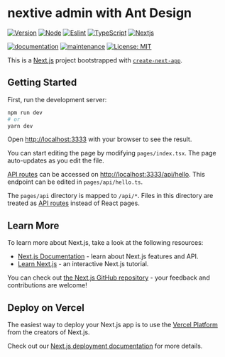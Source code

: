 # nextive admin with Ant Design

[![Version](https://img.shields.io/badge/Version-2.2.0-blue.svg?cacheSeconds=2592000)](https://github.com/masb0ymas/expresso-typeorm/releases/tag/v2.2.0)
[![Node](https://img.shields.io/badge/Node-14.18.0-informational?logo=node.js&color=43853D)](https://nodejs.org/docs/latest-v14.x/api/index.html)
[![Eslint](https://img.shields.io/badge/Eslint-8.18.0-informational?logo=eslint&color=8080F2)](https://eslint.org/)
[![TypeScript](https://img.shields.io/badge/Typescript-4.7.4-informational?logo=typescript&color=2F74C0)](https://www.typescriptlang.org/)
[![Nextjs](https://img.shields.io/badge/Nextjs-12.0.7-informational?logo=nextjs)](https://expressjs.com/)

[![documentation](https://img.shields.io/badge/documentation-yes-brightgreen.svg)](https://github.com/masb0ymas/expresso-typeorm#readme)
[![maintenance](https://img.shields.io/badge/Maintained%3F-yes-green.svg)](https://github.com/masb0ymas/expresso-typeorm/graphs/commit-activity)
[![License: MIT](https://img.shields.io/badge/License-MIT-yellow.svg)](https://github.com/masb0ymas/expresso-typeorm/blob/master/LICENSE.md)


This is a [Next.js](https://nextjs.org/) project bootstrapped with [`create-next-app`](https://github.com/vercel/next.js/tree/canary/packages/create-next-app).

## Getting Started

First, run the development server:

```bash
npm run dev
# or
yarn dev
```

Open [http://localhost:3333](http://localhost:3333) with your browser to see the result.

You can start editing the page by modifying `pages/index.tsx`. The page auto-updates as you edit the file.

[API routes](https://nextjs.org/docs/api-routes/introduction) can be accessed on [http://localhost:3333/api/hello](http://localhost:3333/api/hello). This endpoint can be edited in `pages/api/hello.ts`.

The `pages/api` directory is mapped to `/api/*`. Files in this directory are treated as [API routes](https://nextjs.org/docs/api-routes/introduction) instead of React pages.

## Learn More

To learn more about Next.js, take a look at the following resources:

- [Next.js Documentation](https://nextjs.org/docs) - learn about Next.js features and API.
- [Learn Next.js](https://nextjs.org/learn) - an interactive Next.js tutorial.

You can check out [the Next.js GitHub repository](https://github.com/vercel/next.js/) - your feedback and contributions are welcome!

## Deploy on Vercel

The easiest way to deploy your Next.js app is to use the [Vercel Platform](https://vercel.com/new?utm_medium=default-template&filter=next.js&utm_source=create-next-app&utm_campaign=create-next-app-readme) from the creators of Next.js.

Check out our [Next.js deployment documentation](https://nextjs.org/docs/deployment) for more details.

